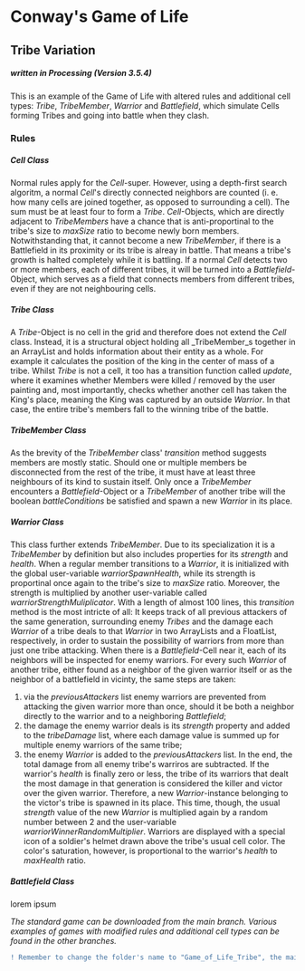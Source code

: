 # Conway's Game of Life
## Tribe Variation
##### written in Processing (Version 3.5.4)

This is an example of the Game of Life with altered rules and additional cell types: _Tribe_, _TribeMember_, _Warrior_ and _Battlefield_, which simulate Cells forming Tribes and going into battle when they clash.


### Rules
##### _Cell_ Class
Normal rules apply for the _Cell_-super. However, using a depth-first search algoritm, a normal _Cell_'s directly connected neighbors are counted (i. e. how many cells are joined together, as opposed to surrounding a cell). The sum must be at least four to form a _Tribe_. _Cell_-Objects, which are directly adjacent to _TribeMembers_ have a chance that is anti-proportinal to the tribe's size to _maxSize_ ratio to become newly born members. Notwithstanding that, it cannot become a new _TribeMember_, if there is a Battlefield in its proximity or its tribe is alreay in battle. That means a tribe's growth is halted completely while it is battling.
If a normal _Cell_ detects two or more members, each of different tribes, it will be turned into a _Battlefield_-Object, which serves as a field that connects members from different tribes, even if they are not neighbouring cells.
##### _Tribe_ Class
A _Tribe_-Object is no cell in the grid and therefore does not extend the _Cell_ class. Instead, it is a structural object holding all _TribeMember_s together in an ArrayList and  holds information about their entity as a whole. For example it calculates the position of the king in the center of mass of a tribe. Whilst _Tribe_ is not a cell, it too has a transition function called _update_, where it examines whether Members were killed / removed by the user painting and, most importantly, checks whether another cell has taken the King's place, meaning the King was captured by an outside _Warrior_. In that case, the entire tribe's members fall to the winning tribe of the battle.
##### _TribeMember_ Class
As the brevity of the _TribeMember_ class' _transition_ method suggests members are mostly static. Should one or multiple members be disconnected from the rest of the tribe, it must have at least three neighbours of its kind to sustain itself. Only once a _TribeMember_ encounters a _Battlefield_-Object or a _TribeMember_ of another tribe will the boolean _battleConditions_ be satisfied and spawn a new _Warrior_ in its place.
##### _Warrior_ Class
This class further extends _TribeMember_. Due to its specialization it is a _TribeMember_ by definition but also includes properties for its _strength_ and _health_. When a regular member transitions to a _Warrior_, it is initialized with the global user-variable _warriorSpawnHealth_, while its strength is proportinal once again to the tribe's size to _maxSize_ ratio. Moreover, the strength is multiplied by another user-variable called _warriorStrengthMuliplicator_.
With a length of almost 100 lines, this _transition_ method is the most intricte of all: It keeps track of all previous attackers of the same generation, surrounding enemy _Tribes_ and the damage each _Warrior_ of a tribe deals to that _Warrior_ in two ArrayLists and a FloatList, respectively, in order to sustain the possibility of warriors from more than just one tribe attacking. When there is a _Battlefield_-Cell near it, each of its neighbors will be inspected for enemy warriors. For every such _Warrior_ of another tribe, either found as a neighbor of the given warrior itself or as the neighbor of a battlefield in vicinty, the same steps are taken:
1. via the _previousAttackers_ list enemy warriors are prevented from attacking the given warrior more than once, should it be both a neighbor directly to the warrior and to a neighboring _Battlefield_;
2. the damage the enemy warrior deals is its _strength_ property and added to the _tribeDamage_ list, where each damage value is summed up for multiple enemy warriors of the same tribe;
3. the enemy _Warrior_ is added to the _previousAttackers_ list.
In the end, the total damage from all enemy tribe's warriros are subtracted. If the warrior's _health_ is finally zero or less, the tribe of its warriors that dealt the most damage in that generation is considered the killer and victor over the given warrior. Therefore, a new _Warrior_-instance belonging to the victor's tribe is spawned in its place. This time, though, the usual _strength_ value of the new _Warrior_ is multiplied again by a random number between 2 and the user-variable _warriorWinnerRandomMultiplier_.
Warriors are displayed with a special icon of a soldier's helmet drawn above the tribe's usual cell color. The color's saturation, however, is proportional to the warrior's _health_ to _maxHealth_ ratio.
##### Battlefield Class
lorem ipsum


_The standard game can be downloaded from the main branch. Various examples of games with modified rules and additional cell types can be found in the other branches._

```diff
! Remember to change the folder's name to "Game_of_Life_Tribe", the main sketch's name, when downloading the project !
```
